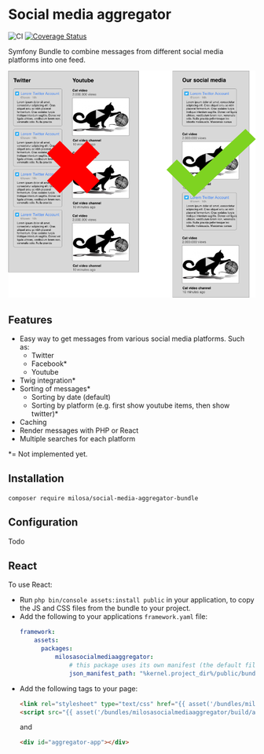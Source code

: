 # Social media aggregator
![CI](https://github.com/milosa/social-media-aggregator-bundle/workflows/CI/badge.svg)
[![Coverage Status](https://coveralls.io/repos/github/milosa/social-media-aggregator-bundle/badge.svg?branch=master)](https://coveralls.io/github/milosa/social-media-aggregator-bundle?branch=master)

Symfony Bundle to combine messages from different social media platforms into one feed. 

![Explanation of Milosa Social Media Aggregator](Resources/doc/milosa_social_media_aggregator_explanation.png)

## Features
* Easy way to get messages from various social media platforms. Such as:
  * Twitter
  * Facebook*
  * Youtube
* Twig integration*
* Sorting of messages*
  * Sorting by date (default)
  * Sorting by platform (e.g. first show youtube items, then show twitter)*
* Caching
* Render messages with PHP or React
* Multiple searches for each platform

*= Not implemented yet.
  
## Installation

`composer require milosa/social-media-aggregator-bundle`

## Configuration

Todo

## React

To use React:

* Run `php bin/console assets:install public` in your application, to copy the JS and CSS files from the bundle to your project.
* Add the following to your applications `framework.yaml` file:
  ```yaml
  framework:
      assets:
        packages:
            milosasocialmediaaggregator:
                # this package uses its own manifest (the default file is ignored)
                json_manifest_path: "%kernel.project_dir%/public/bundles/milosasocialmediaaggregator/build/manifest.json"
  ```
* Add the following tags to your page:
  ```html
  <link rel="stylesheet" type="text/css" href="{{ asset('/bundles/milosasocialmediaaggregator/build/app.css', 'milosasocialmediaaggregator') }}">
  <script src="{{ asset('/bundles/milosasocialmediaaggregator/build/app.js', 'milosasocialmediaaggregator') }}"></script>
  ```
  and
  ```html
  <div id="aggregator-app"></div>
  ```